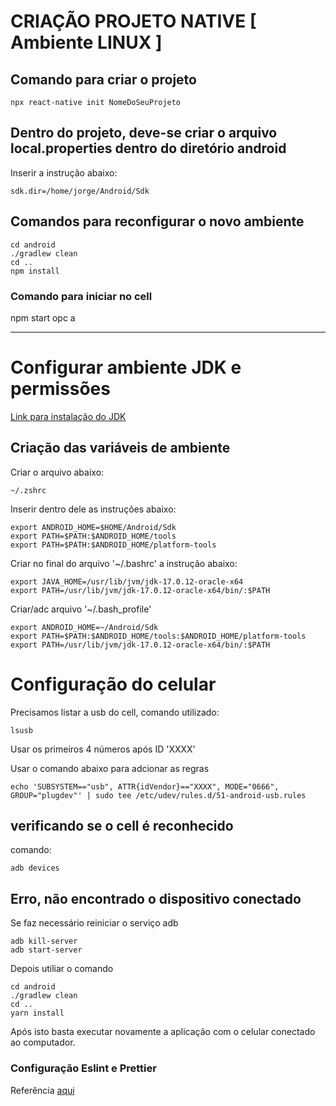 # CRIAÇÃO PROJETO NATIVE [ Ambiente LINUX ]

## Comando para criar o projeto

```
npx react-native init NomeDoSeuProjeto
```

## Dentro do projeto, deve-se criar o arquivo local.properties dentro do diretório android

Inserir a instrução abaixo:

```
sdk.dir=/home/jorge/Android/Sdk
```

## Comandos para reconfigurar o novo ambiente

```
cd android
./gradlew clean
cd ..
npm install
```

### Comando para iniciar no cell

npm start
opc a

---

# Configurar ambiente JDK e permissões

<a href="https://www.oracle.com/br/java/technologies/downloads/#java17" target="_blank">Link para instalação do JDK</a>

## Criação das variáveis de ambiente

Criar o arquivo abaixo:

```
~/.zshrc
```

Inserir dentro dele as instruções abaixo:

```
export ANDROID_HOME=$HOME/Android/Sdk
export PATH=$PATH:$ANDROID_HOME/tools
export PATH=$PATH:$ANDROID_HOME/platform-tools
```

Criar no final do arquivo '~/.bashrc' a instrução abaixo:

```
export JAVA_HOME=/usr/lib/jvm/jdk-17.0.12-oracle-x64
export PATH=/usr/lib/jvm/jdk-17.0.12-oracle-x64/bin/:$PATH
```

Criar/adc arquivo '~/.bash_profile'

```
export ANDROID_HOME=~/Android/Sdk
export PATH=$PATH:$ANDROID_HOME/tools:$ANDROID_HOME/platform-tools
export PATH=/usr/lib/jvm/jdk-17.0.12-oracle-x64/bin/:$PATH
```

# Configuração do celular

Precisamos listar a usb do cell, comando utilizado:

```
lsusb
```

Usar os primeiros 4 números após ID 'XXXX'

Usar o comando abaixo para adcionar as regras

```
echo 'SUBSYSTEM=="usb", ATTR{idVendor}=="XXXX", MODE="0666", GROUP="plugdev"' | sudo tee /etc/udev/rules.d/51-android-usb.rules
```

## verificando se o cell é reconhecido

comando:

```
adb devices
```
## Erro, não encontrado o dispositivo conectado
Se faz necessário reiniciar o serviço adb
```
adb kill-server
adb start-server
```
Depois utiliar o comando

```
cd android
./gradlew clean
cd ..
yarn install
```

Após isto basta executar novamente a aplicação com o celular conectado ao computador.

### Configuração Eslint e Prettier

Referência <a href="https://github.com/devfraga/react-native-eslint-prettier">aqui </a>
